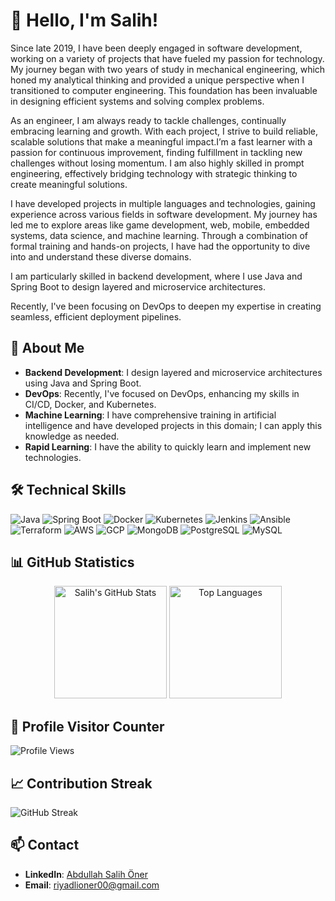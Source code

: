 # 👋 Hello, I'm Salih!

Since late 2019, I have been deeply engaged in software development, working on a variety of projects that have fueled my passion for technology. My journey began with two years of study in mechanical engineering, which honed my analytical thinking and provided a unique perspective when I transitioned to computer engineering. This foundation has been invaluable in designing efficient systems and solving complex problems.

As an engineer, I am always ready to tackle challenges, continually embracing learning and growth. With each project, I strive to build reliable, scalable solutions that make a meaningful impact.I’m a fast learner with a passion for continuous improvement, finding fulfillment in tackling new challenges without losing momentum. I am also highly skilled in prompt engineering, effectively bridging technology with strategic thinking to create meaningful solutions.

I have developed projects in multiple languages and technologies, gaining experience across various fields in software development. My journey has led me to explore areas like game development, web, mobile, embedded systems, data science, and machine learning. Through a combination of formal training and hands-on projects, I have had the opportunity to dive into and understand these diverse domains.

I am particularly skilled in backend development, where I use Java and Spring Boot to design layered and microservice architectures.

Recently, I've been focusing on DevOps to deepen my expertise in creating seamless, efficient deployment pipelines.

## 🚀 About Me

- **Backend Development**: I design layered and microservice architectures using Java and Spring Boot.
- **DevOps**: Recently, I've focused on DevOps, enhancing my skills in CI/CD, Docker, and Kubernetes.
- **Machine Learning**: I have comprehensive training in artificial intelligence and have developed projects in this domain; I can apply this knowledge as needed.
- **Rapid Learning**: I have the ability to quickly learn and implement new technologies.

## 🛠️ Technical Skills

![Java](https://skillicons.dev/icons?i=java)
![Spring Boot](https://skillicons.dev/icons?i=spring)
![Docker](https://skillicons.dev/icons?i=docker)
![Kubernetes](https://skillicons.dev/icons?i=kubernetes)
![Jenkins](https://skillicons.dev/icons?i=jenkins)
![Ansible](https://skillicons.dev/icons?i=ansible)
![Terraform](https://skillicons.dev/icons?i=terraform)
![AWS](https://skillicons.dev/icons?i=aws)
![GCP](https://skillicons.dev/icons?i=gcp)
![MongoDB](https://skillicons.dev/icons?i=mongodb)
![PostgreSQL](https://skillicons.dev/icons?i=postgres)
![MySQL](https://skillicons.dev/icons?i=mysql)

## 📊 GitHub Statistics

<p align="center">
  <img src="https://github-readme-stats.vercel.app/api?username=AbdullahSalihOner&show_icons=true&theme=radical" alt="Salih's GitHub Stats" height="180em"/>
  <img src="https://github-readme-stats.vercel.app/api/top-langs/?username=AbdullahSalihOner&layout=compact&theme=radical" alt="Top Languages" height="180em"/>
</p>


## 👥 Profile Visitor Counter

![Profile Views](https://komarev.com/ghpvc/?username=AbdullahSalihOner&color=blue)

## 📈 Contribution Streak

![GitHub Streak](https://github-readme-streak-stats.herokuapp.com/?user=AbdullahSalihOner&theme=radical)

## 📫 Contact

- **LinkedIn**: [Abdullah Salih Öner](https://www.linkedin.com/in/abdullahsalihoner/)
- **Email**: [riyadlioner00@gmail.com](mailto:riyadlioner00@gmail.com)

